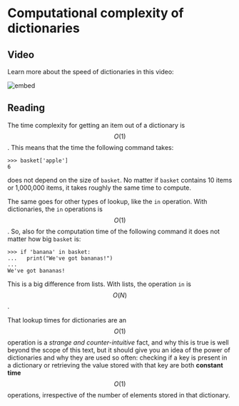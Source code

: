 # Computational complexity of dictionaries

## Video
Learn more about the speed of dictionaries in this video:

![embed](https://api.eu.kaltura.com/p/120/sp/12000/embedIframeJs/uiconf_id/23449960/partner_id/120?iframeembed=true&playerId=kaltura_player&entry_id=0_mjatxx9k&flashvars[streamerType]=auto&amp;flashvars[localizationCode]=en_US&amp;flashvars[leadWithHTML5]=true&amp;flashvars[sideBarContainer.plugin]=true&amp;flashvars[sideBarContainer.position]=left&amp;flashvars[sideBarContainer.clickToClose]=true&amp;flashvars[chapters.plugin]=true&amp;flashvars[chapters.layout]=vertical&amp;flashvars[chapters.thumbnailRotator]=false&amp;flashvars[streamSelector.plugin]=true&amp;flashvars[EmbedPlayer.SpinnerTarget]=videoHolder&amp;flashvars[dualScreen.plugin]=true&amp;flashvars[hotspots.plugin]=1&amp;flashvars[Kaltura.addCrossoriginToIframe]=true&amp;&wid=0_t24tqi37)

## Reading
The time complexity for getting an item out of a dictionary is $$O(1)$$. This means that the time the following command takes:  

    >>> basket['apple']
    6

does not depend on the size of `basket`. No matter if `basket` contains 10 items or 1,000,000 items, it takes roughly the same time to compute.

The same goes for other types of lookup, like the `in` operation. With dictionaries, the `in` operations is $$O(1)$$. So, also for the computation time of the following command it does not matter how big `basket` is:

    >>> if 'banana' in basket:
    ...   print("We've got bananas!")
    ...
    We've got bananas!

This is a big difference from lists. With lists, the operation `in` is $$O(N)$$.

That lookup times for dictionaries are an $$O(1)$$ operation is a *strange and counter-intuitive* fact, and why this is true is well beyond the scope of this text, but it should give you an idea of the power of
dictionaries and why they are used so often: checking if a key is present in a
dictionary or retrieving the value stored with that key are both **constant
time** $$O(1)$$ operations, irrespective of the number of elements
stored in that dictionary.
